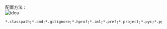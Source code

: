 配置方法 :  
![idea](https://github.com/tinysKai/JavaNote/blob/master/image/article/2018/1012/2018101602.png)

```
*.classpath;*.cmd;*.gitignore;*.hprof;*.iml;*.pref;*.project;*.pyc;*.pyo;*.rbc;*.yarb;*~;.DS_Store;.git;.gradle;.hg;.idea;.metadata;.mvn;.recommenders;.settings;.svn;.vinfo;CVS;RemoteSystemsTempFiles;__pycache__;_svn;bin;build;classes;mvnw;out;target;testdata.json;vssver.scc;vssver2.scc;
```
